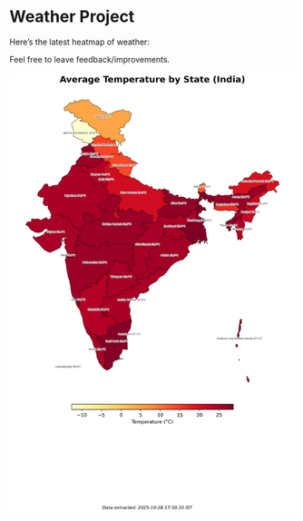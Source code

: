 # Weather Project

Here’s the latest heatmap of weather:

Feel free to leave feedback/improvements.

![India Heatmap](docs/assets/india_heatmap.png?v=00B513)
